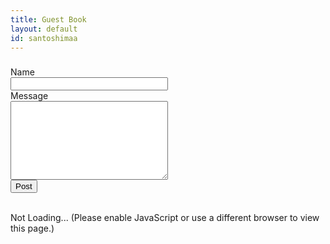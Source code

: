 ```yaml
---
title: Guest Book
layout: default
id: santoshimaa
---
```

<script src="//cdnjs.cloudflare.com/ajax/libs/jquery/1.10.2/jquery.min.js"></script>
<script src="//cdnjs.cloudflare.com/ajax/libs/jquery-timeago/1.4.1/jquery.timeago.min.js"></script>

<h3 id="post-msg"></h3>
<form id="post-form" action="https://a.kishan.info/comments/?id={{ page.id }}" method="post">
<label for="name">Name</label><br>
<input type="text" id="name" name="name" style="width:50%" required><br>
<label for="msg">Message</label><br>
<textarea id="msg" name="msg" rows="8" style="width:50%" required></textarea><br>
<input type="text" name="foo" style="display:none">
<button type="submit">Post</button>
</form>

<br>

<div id="comments"><noscript>Not </noscript>Loading...<noscript> (Please enable JavaScript or use a different browser to view this page.)</noscript></div>
<script>
$('#comments').load('https://a.kishan.info/comments/{{ page.id }}.htm', function() {
    $('time').timeago().each(function(){
        $(this).attr('title', new Date($(this).attr('datetime')).toString().replace(/ GMT.*/,''));
    });
});

$('#post-form').submit(function(event){
    $('#post-msg').text('Posting...');
    $.post( $('#post-form').attr('action'), $('#post-form').serialize(), function(res) {
        $('#post-msg').text(res);
    }, 'text' );
    event.preventDefault();
});
</script>